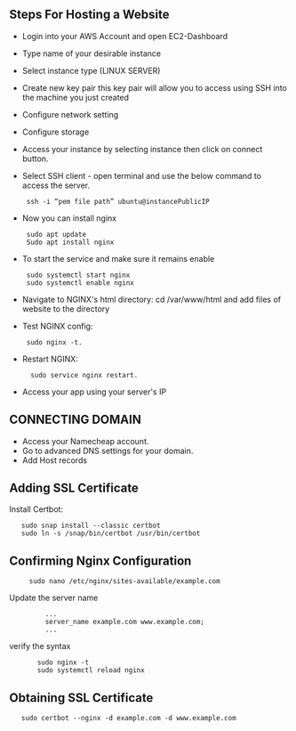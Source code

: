 ## **Steps For Hosting a Website**

 * Login into your AWS Account and open EC2-Dashboard
 * Type name of your desirable instance
 * Select instance type (LINUX SERVER)
 * Create new key pair this key pair will allow you to access using SSH into the machine you just created
 * Configure network setting
 * Configure storage
 * Access your instance by selecting instance then click on connect button.
 * Select SSH client - open terminal and use the below command to access the server.
   
        ssh -i “pem file path” ubuntu@instancePublicIP
   
 * Now you can install nginx
   
        sudo apt update
        Sudo apt install nginx
   
 * To start the service and make sure it remains enable
   
        sudo systemctl start nginx
        sudo systemctl enable nginx
   
 * Navigate to NGINX's html directory: cd /var/www/html and add files of website to the directory
   
 * Test NGINX config:
   
        sudo nginx -t.
   
 * Restart NGINX:
   
         sudo service nginx restart.
   
 * Access your app using your server's IP
 
## **CONNECTING DOMAIN**

  * Access your Namecheap account.
  * Go to advanced DNS settings for your domain.
  * Add Host records
     

## **Adding SSL Certificate**

  Install Certbot:
     
       sudo snap install --classic certbot
       sudo ln -s /snap/bin/certbot /usr/bin/certbot
       
## **Confirming Nginx Configuration**

         sudo nano /etc/nginx/sites-available/example.com
     
   Update the server name
     
             ...
             server_name example.com www.example.com;
             ...
             
   verify the syntax
     
           sudo nginx -t
           sudo systemctl reload nginx
       
## **Obtaining SSL Certificate**
 
       sudo certbot --nginx -d example.com -d www.example.com


























